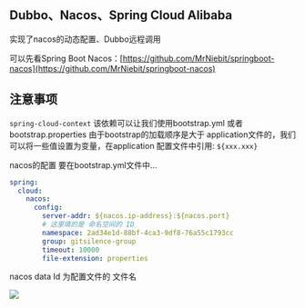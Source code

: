 ## Dubbo、Nacos、Spring Cloud Alibaba

实现了nacos的动态配置、Dubbo远程调用

可以先看Spring Boot Nacos：[https://github.com/MrNiebit/springboot-nacos](https://github.com/MrNiebit/springboot-nacos)


## 注意事项

`spring-cloud-context` 该依赖可以让我们使用bootstrap.yml 或者 bootstrap.properties
由于bootstrap的加载顺序是大于 application文件的，我们可以将一些值设置为变量，在application
配置文件中引用: `${xxx.xxx}`

nacos的配置 要在bootstrap.yml文件中...

```yml
spring:
  cloud:
    nacos:
      config:
        server-addr: ${nacos.ip-address}:${nacos.port}
        # 这里填的是 命名空间的 ID
        namespace: 2ad34e1d-88bf-4ca3-9df8-76a55c1793cc
        group: gitsilence-group
        timeout: 10000
        file-extension: properties
```

nacos data Id 为配置文件的 文件名


![](https://ftp.bmp.ovh/imgs/2021/06/75c899c1341100a3.png)